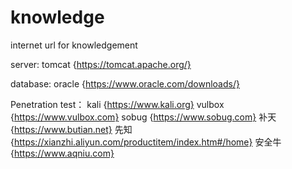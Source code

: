 # knowledge
internet url for knowledgement

server:
tomcat {https://tomcat.apache.org/}

database:
oracle {https://www.oracle.com/downloads/}

Penetration test：
kali {https://www.kali.org}
vulbox {https://www.vulbox.com}
sobug {https://www.sobug.com}
补天 {https://www.butian.net}
先知 {https://xianzhi.aliyun.com/productitem/index.htm#/home}
安全牛 {https://www.aqniu.com}

